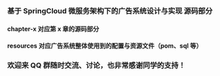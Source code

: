 ### 基于 SpringCloud 微服务架构下的广告系统设计与实现 源码部分
#### chapter-x 对应第 x 章的源码部分
#### resources 对应广告系统整体使用到的配置与资源文件（pom、sql 等）

### 欢迎来 QQ 群随时交流、讨论，也非常感谢同学的支持！
